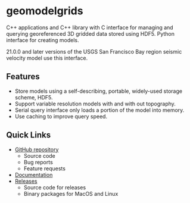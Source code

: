 # geomodelgrids

C++ applications and C++ library with C interface for managing and querying
georeferenced 3D gridded data stored using HDF5. Python interface for
creating models.

21.0.0 and later versions of the USGS San Francisco Bay region seismic
velocity model use this interface.

## Features

* Store models using a self-describing, portable, widely-used storage scheme, HDF5.
* Support variable resolution models with and with out topography.
* Serial query interface only loads a portion of the model into
memory.
* Use caching to improve query speed.

## Quick Links

* [GitHub repository](https://github.com/baagaard-usgs/geomodelgrids)
  * Source code
  * Bug reports
  * Feature requests
* [Documentation](https://geomodelgrids.readthedocs.io)
* [Releases](https://github.com/baagaard-usgs/geomodelgrids/releases)
  * Source code for releases
  * Binary packages for MacOS and Linux
